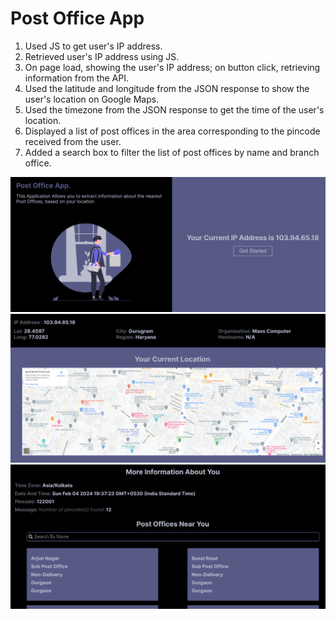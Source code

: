 <h1>Post Office App</h1>

1. Used JS to get user's IP address.
2. Retrieved user's IP address using JS.
3. On page load, showing the user's IP address; on button click, retrieving information from the API.
4. Used the latitude and longitude from the JSON response to show the user's location on Google Maps.
5. Used the timezone from the JSON response to get the time of the user's location.
6. Displayed a list of post offices in the area corresponding to the pincode received from the user.
7. Added a search box to filter the list of post offices by name and branch office.

<img src="./images/ps1.png" alt="ps1">
<img src="./images/ps2.png" alt="ps2">
<img src="./images/ps3.png" alt="ps3">
